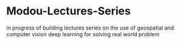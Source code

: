 # Modou-Lectures-Series
in progress of  building lectures series on the use of geospatial and computer vision deep learning for solving real world problem
